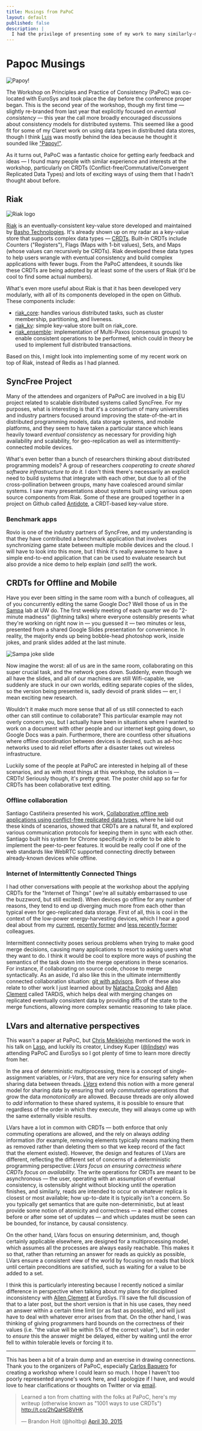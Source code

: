 ```yaml
---
title: Musings from PaPoC
layout: default
published: false
description: |
  I had the privilege of presenting some of my work to many similarly-minded researchers at the PaPoC workshop last week. I got some great ideas from hearing about other relevant ongoing work and from insightful conversations with people there.
---
```


# Papoc Musings

<img src="{{site.base}}/img/papoy.jpg" class="pull-right" alt="Papoy!" />

The Workshop on Principles and Practice of Consistency (PaPoC) was co-located with EuroSys and took place the day before the conference proper began. This is the second year of the workshop, though my first time — slightly re-branded from last year that explicitly focused on *eventual consistency* — this year the call more broadly encouraged discussions about consistency models for distributed systems. This seemed like a good fit for some of my Claret work on using data types in distributed data stores, though I think [Luis][] was mostly behind the idea because he thought it sounded like ["Papoy!"](https://news.cs.washington.edu/2014/12/05/cse-holiday-party-2014/).

As it turns out, PaPoC was a fantastic choice for getting early feedback and ideas — I found many people with similar experience and interests at the workshop, particularly on CRDTs (Conflict-free/Commutative/Convergent Replicated Data Types) and lots of exciting ways of using them that I hadn't thought about before.

## Riak

<img src="{{site.base}}/img/riak-logo.png" class="pull-right" alt="Riak logo" />

[Riak][] is an eventually-consistent key-value store developed and maintained by [Basho Technologies][basho]. It's already shown up on my radar as a key-value store that supports complex data types — [CRDTs][Riak:CRDTs]. Built-in CRDTs include Counters ("Registers"), Flags (Maps with 1-bit values), Sets, and Maps (whose values can recursively be CRDTs). Riak developed these data types to help users wrangle with eventual consistency and build complex applications with fewer bugs. From the PaPoC attendees, it sounds like these CRDTs are being adopted by at least some of the users of Riak (it'd be cool to find some actual numbers).

What's even more useful about Riak is that it has been developed very modularly, with all of its components developed in the open on Github. These components include:

- [riak_core][]: handles various distributed tasks, such as cluster membership, partitioning, and liveness.
-  [riak_kv](https://github.com/basho/riak_kv): simple key-value store built on riak_core.
-  [riak_ensemble][]: implementation of Multi-Paxos (consensus groups) to enable consistent operations to be performed, which could in theory be used to implement full distributed transactions.

Based on this, I might look into implementing some of my recent work on top of Riak, instead of Redis as I had planned.

## SyncFree Project

Many of the attendees and organizers of PaPoC are involved in a big EU project related to scalable distributed systems called SyncFree. For my purposes, what is interesting is that it's a consortium of many universities and industry partners focused around improving the state-of-the-art in distributed programming models, data storage systems, and mobile platforms, and they seem to have taken a particular stance which leans heavily toward *eventual consistency* as necessary for providing high availability and scalability, for geo-replication as well as intermittently-connected mobile devices.

What's even better than a bunch of researchers thinking about distributed programming models? A group of researchers *cooperating to create shared software infrastructure to do it.* I don't think there's necessarily an explicit need to build systems that integrate with each other, but due to all of the cross-pollination between groups, many have coalesced around similar systems. I saw many presentations about systems built using various open source components from Riak. Some of these are grouped together in a project on Github called [Antidote][], a CRDT-based key-value store.

### Benchmark apps

Rovio is one of the industry partners of SyncFree, and my understanding is that they have contributed a benchmark application that involves synchronizing game state between multiple mobile devices and the cloud. I will have to look into this more, but I think it's really awesome to have a simple end-to-end application that can be used to evaluate research but also provide a nice demo to help explain (*and sell!*) the work.

## CRDTs for Offline and Mobile

Have you ever been sitting in the same room with a bunch of colleagues, all of you concurrently editing the same Google Doc? Well those of us in the [Sampa][] lab at UW do. The first weekly meeting of each quarter we do "2-minute madness" (lightning talks) where everyone ostensibly presents what they're working on right now in — you guessed it — two minutes or less, presented from a shared Google Slides presentation for convenience. In reality, the majority ends up being bobble-head photoshop work, inside jokes, and prank slides added at the last minute.

![Sampa joke slide]({{site.base}}/img/spampa-lightning.png)

Now imagine the worst: all of us are in the same room, collaborating on this super crucial task, and the network goes down. Suddenly, even though we all have the slides, and all of our machines are still Wifi-capable, we suddenly are stuck in our own worlds, editing separate copies of the slides, so the version being presented is, sadly devoid of prank slides — err, I mean exciting new research.

Wouldn't it make much more sense that all of us still connected to each other can still continue to collaborate? This particular example may not overly concern you, but I actually have been in situations where I wanted to work on a document with other people and our internet kept going down, so Google Docs was a pain. Furthermore, there are countless other situations where offline coordination between devices is desired, such as ad-hoc networks used to aid relief efforts after a disaster takes out wireless infrastructure.

Luckily some of the people at PaPoC are interested in helping all of these scenarios, and as with most things at this workshop, the solution is — CRDTs! Seriously though, it's pretty great. The poster child app so far for CRDTs has been collaborative text editing.

### Offline collaboration

Santiago Castiñeira presented his work, [Collaborative offline web applications using conflict-free replicated data types](http://dl.acm.org/citation.cfm?id=2745952), where he laid out these kinds of scenarios, showed that CRDTs are a natural fit, and explored various communication protocols for keeping them in sync with each other. Santiago built his system for Chrome specifically in order to be able to implement the peer-to-peer features. It would be really cool if one of the web standards like WebRTC supported connecting directly between already-known devices while offline.

### Internet of Intermittently Connected Things

I had other conversations with people at the workshop about the applying CRDTs for the "Internet of Things" (we're all suitably embarrassed to use the buzzword, but still excited). When devices go offline for any number of reasons, they tend to end up diverging much more from each other than typical even for geo-replicated data storage. First of all, this is cool in the context of the low-power energy-harvesting devices, which I hear a good deal about from my [current](http://homes.cs.washington.edu/~amrita/), [recently former](http://ben.ransford.org/) and [less recently former](http://brandonlucia.com/) colleagues.

 Intermittent connectivity poses serious problems when trying to make good merge decisions, causing many applications to resort to asking users what they want to do. I think it would be cool to explore more ways of pushing the semantics of the task down into the merge operations in these scenarios. For instance, if collaborating on source code, choose to merge syntactically. As an aside, I'd also like this in the ultimate intermittently connected collaboration situation: [git with advisors](http://homes.cs.washington.edu/~bpw/cs/dvcs-for-advisors/). Both of these also relate to other work I just learned about by [Natacha Crooks][] and [Allen Clement][] called TARDiS, which helps deal with merging changes on replicated eventually consistent data by providing diffs of the state to the merge functions, allowing more complex semantic reasoning to take place.

## LVars and alternative perspectives

This wasn't a paper at PaPoC, but [Chris Meiklejohn][] mentioned the work in his talk on [Lasp][], and luckily its creator, Lindsey Kuper ([@lindsey][]) was attending PaPoC and EuroSys so I got plenty of time to learn more directly from her.

In the area of deterministic multiprocessing, there is a concept of single-assignment variables, or *I-Vars*, that are very nice for ensuring safety when sharing data between threads. *[LVars][]* extend this notion with a more general model for sharing data by ensuring that only *commutative* operations that grow the data *monotonically* are allowed. Because threads are only allowed to *add* information to these shared systems, it is possible to ensure that regardless of the order in which they execute, they will always come up with the same externally visible results.

LVars have a lot in common with CRDTs — both enforce that only commuting operations are allowed, and the rely on always *adding* information (for example, removing elements typically means marking them as removed rather than deleting them so that we keep record of the fact that the element existed). However, the design and features of LVars are different, reflecting the different set of concerns of a deterministic programming perspective:  *LVars focus on ensuring correctness where CRDTs focus on availability*. The write operations for CRDTs are meant to be asynchronous — the user, operating with an assumption of eventual consistency, is ostensibly alright without blocking until the operation finishes, and similarly, reads are intended to occur on whatever replica is closest or most available; how up-to-date it is typically isn't a concern. So you typically get semantics that are quite non-deterministic, but at least provide some notion of atomicity and correctness — a read either comes before or after some set of updates — and which updates must be seen can be bounded, for instance, by causal consistency.

On the other hand, LVars focus on ensuring determinism, and, though certainly applicable elsewhere, are designed for a multiprocessing model, which assumes all the processes are always easily reachable. This makes it so that, rather than returning an answer for reads as quickly as possible, LVars ensure a consistent view of the world by focusing on reads that block until certain preconditions are satisfied, such as waiting for a value to be added to a set.

I think this is particularly interesting because I recently noticed a similar difference in perspective when talking about my plans for disciplined inconsistency with [Allen Clement][] at EuroSys. I'll save the full discussion of that to a later post, but the short version is that in his use cases, they need an answer within a certain time limit (or as fast as possible), and will just have to deal with whatever error arises from that. On the other hand, I was thinking of giving programmers hard bounds on the correctness of their values (i.e. "the value will be within 5% of the correct value"), but in order to *ensure* this the answer might be delayed, either by waiting until the error fell to within tolerable levels or forcing it to.

[basho]: http://basho.com
[Riak]: http://basho.com/riak
[Riak:CRDTs]: http://docs.basho.com/riak/latest/theory/concepts/crdts/
[riak_core]: https://github.com/basho/riak_core
[riak_ensemble]: https://github.com/basho/riak_ensemble
[Antidote]: https://github.com/SyncFree/antidote
[LASP]: https://github.com/cmeiklejohn/lasp
[Chris Meiklejohn]: http://christophermeiklejohn.com/
[@lindsey]: https://twitter.com/lindsey
[LVars]: http://www.cs.indiana.edu/~lkuper/papers/lvars-fhpc13.pdf
[Allen Clement]: http://www.mpi-sws.org/~aclement/
[Natacha Crooks]: http://www.mpi-sws.org/~ncrooks/
[Luis]: https://news.cs.washington.edu/2014/12/05/cse-holiday-party-2014/
[sampa]: http://sampa.cs.washington.edu/

---

This has been a bit of a brain dump and an exercise in drawing connections. Thank you to the organizers of PaPoC, especially [Carlos Baquero](https://twitter.com/xmal) for creating a workshop where I could learn so much. I hope I haven't too poorly represented anyone's work here, and I apologize if I have, and would love to hear clarifications or thoughts on Twitter or via [email](mailto:bholt@cs.uw.edu).

<blockquote class="twitter-tweet" lang="en" data-cards="hidden"><p lang="en" dir="ltr">Learned a ton from chatting with the folks at PaPoC, here&#39;s my writeup (otherwise known as &quot;1001 ways to use CRDTs&quot;) <a href="http://t.co/2hQaHG8VHK">http://t.co/2hQaHG8VHK</a></p>&mdash; Brandon Holt (@holtbg) <a href="https://twitter.com/holtbg/status/593643055787352064">April 30, 2015</a></blockquote> <script async src="//platform.twitter.com/widgets.js" charset="utf-8"></script>
